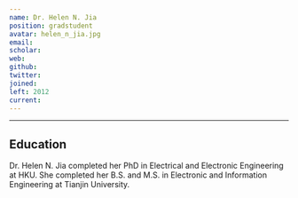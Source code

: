 ```yaml
---
name: Dr. Helen N. Jia
position: gradstudent
avatar: helen_n_jia.jpg
email: 
scholar: 
web: 
github: 
twitter: 
joined: 
left: 2012
current: 
---
```



<hr>

## Education
Dr. Helen N. Jia completed her PhD in Electrical and Electronic Engineering at HKU. She completed her B.S. and M.S. in Electronic and Information Engineering at Tianjin University.
